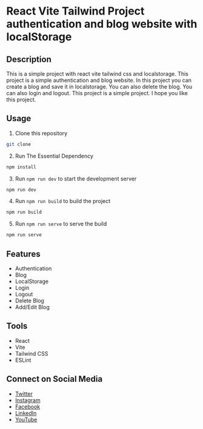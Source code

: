 # React Vite Tailwind Project authentication and blog website with localStorage 
## Description 
This is a simple project with react vite tailwind css and localstorage. This project is a simple authentication and blog website. In this project you can create a blog and save it in localstorage. You can also delete the blog. You can also login and logout. This project is a simple project. I hope you like this project.

## Usage
1. Clone this repository
```bash
git clone 
```
2. Run The Essential Dependency
```bash
npm install
```
3. Run `npm run dev` to start the development server
```bash
npm run dev
```
4. Run `npm run build` to build the project
```bash
npm run build
```
5. Run `npm run serve` to serve the build
```bash
npm run serve
```

## Features
- Authentication
- Blog
- LocalStorage
- Login
- Logout
- Delete Blog
- Add/Edit Blog 

## Tools
- React
- Vite
- Tailwind CSS
- ESLint


## Connect on Social Media
- [Twitter](https://twitter.com/AbdurRahim4G)
- [Instagram](https://www.instagram.com/abdurrahim4g/)
- [Facebook](https://www.facebook.com/Rahim72446)
- [LinkedIn](https://www.linkedin.com/in/abdur-rahim4g/)
- [YouTube](https://youtube.com/@AbdurRahimm)




